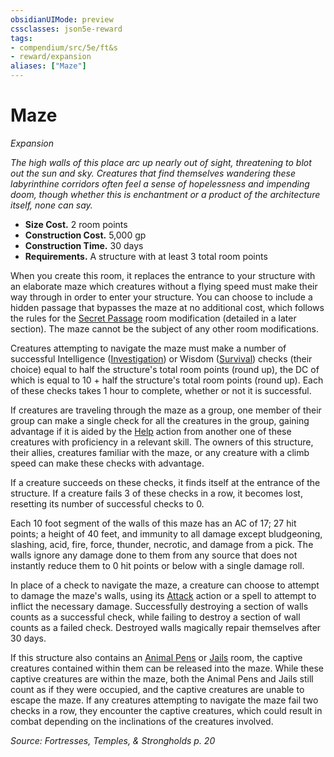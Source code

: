 ```yaml
---
obsidianUIMode: preview
cssclasses: json5e-reward
tags:
- compendium/src/5e/ft&s
- reward/expansion
aliases: ["Maze"]
---
```

# Maze
*Expansion*  

*The high walls of this place arc up nearly out of sight, threatening to blot out the sun and sky. Creatures that find themselves wandering these labyrinthine corridors often feel a sense of hopelessness and impending doom, though whether this is enchantment or a product of the architecture itself, none can say.*

- **Size Cost.** 2 room points  
- **Construction Cost.** 5,000 gp  
- **Construction Time.** 30 days  
- **Requirements.** A structure with at least 3 total room points  

When you create this room, it replaces the entrance to your structure with an elaborate maze which creatures without a flying speed must make their way through in order to enter your structure. You can choose to include a hidden passage that bypasses the maze at no additional cost, which follows the rules for the [Secret Passage](2-Mechanics/CLI/rewards/secret-passage-ft-s.md) room modification (detailed in a later section). The maze cannot be the subject of any other room modifications.

Creatures attempting to navigate the maze must make a number of successful Intelligence ([Investigation](2-Mechanics/CLI/rules/skills.md#Investigation)) or Wisdom ([Survival](2-Mechanics/CLI/rules/skills.md#Survival)) checks (their choice) equal to half the structure's total room points (round up), the DC of which is equal to 10 + half the structure's total room points (round up). Each of these checks takes 1 hour to complete, whether or not it is successful.

If creatures are traveling through the maze as a group, one member of their group can make a single check for all the creatures in the group, gaining advantage if it is aided by the [Help](2-Mechanics/CLI/rules/actions.md#Help) action from another one of these creatures with proficiency in a relevant skill. The owners of this structure, their allies, creatures familiar with the maze, or any creature with a climb speed can make these checks with advantage.

If a creature succeeds on these checks, it finds itself at the entrance of the structure. If a creature fails 3 of these checks in a row, it becomes lost, resetting its number of successful checks to 0.

Each 10 foot segment of the walls of this maze has an AC of 17; 27 hit points; a height of 40 feet, and immunity to all damage except bludgeoning, slashing, acid, fire, force, thunder, necrotic, and damage from a pick. The walls ignore any damage done to them from any source that does not instantly reduce them to 0 hit points or below with a single damage roll.

In place of a check to navigate the maze, a creature can choose to attempt to damage the maze's walls, using its [Attack](2-Mechanics/CLI/rules/actions.md#Attack) action or a spell to attempt to inflict the necessary damage. Successfully destroying a section of walls counts as a successful check, while failing to destroy a section of wall counts as a failed check. Destroyed walls magically repair themselves after 30 days.

If this structure also contains an [Animal Pens](2-Mechanics/CLI/rewards/animal-pen-ft-s.md) or [Jails](2-Mechanics/CLI/rewards/jails-ft-s.md) room, the captive creatures contained within them can be released into the maze. While these captive creatures are within the maze, both the Animal Pens and Jails still count as if they were occupied, and the captive creatures are unable to escape the maze. If any creatures attempting to navigate the maze fail two checks in a row, they encounter the captive creatures, which could result in combat depending on the inclinations of the creatures involved.

*Source: Fortresses, Temples, & Strongholds p. 20*